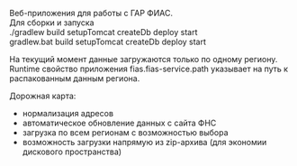 Веб-приложения для работы с ГАР ФИАС.  
Для сборки и запуска   
./gradlew build setupTomcat createDb deploy start  
gradlew.bat build setupTomcat createDb deploy start

На текущий момент данные загружаются только по одному региону. Runtime свойство приложения fias.fias-service.path указывает на путь к распакованным данным региона. 

Дорожная карта:
* нормализация адресов
* автоматическое обновление данных c сайта ФНС
* загрузка по всем регионам с возможностью выбора
* возможность загрузки напрямую из zip-архива (для экономии дискового пространства)
